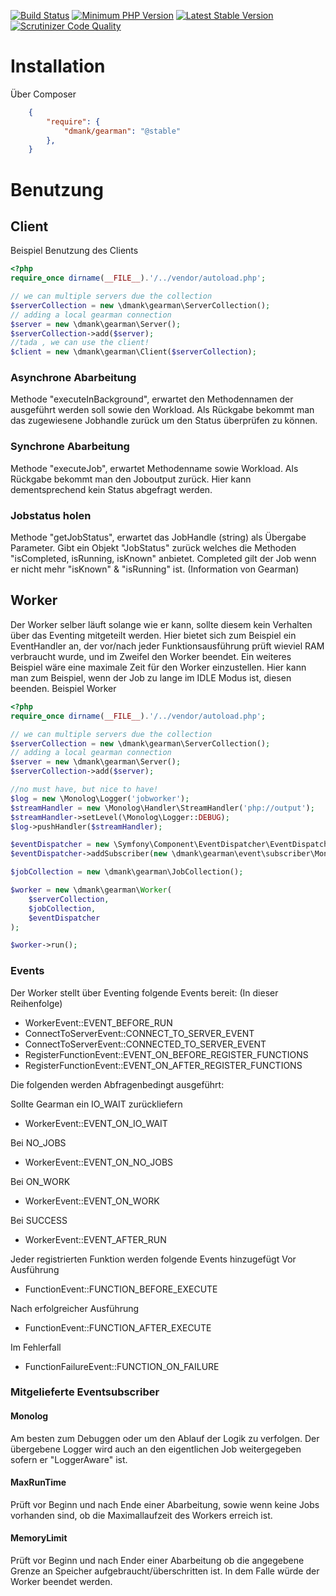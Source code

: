 [![Build Status](https://travis-ci.org/dominikmank/gearman.svg)](https://travis-ci.org/dominikmank/gearman)
[![Minimum PHP Version](https://img.shields.io/badge/php-%3E%3D%205.3.9-8892BF.svg?style=flat-square)](https://php.net/)
[![Latest Stable Version](https://img.shields.io/packagist/v/dmank/gearman.svg?style=flat-square)](https://packagist.org/packages/dmank/gearman)
[![Scrutinizer Code Quality](https://scrutinizer-ci.com/g/dominikmank/gearman/badges/quality-score.png?b=master)](https://scrutinizer-ci.com/g/dominikmank/gearman/?branch=master)

# Installation
Über Composer

```json
    {
        "require": {
            "dmank/gearman": "@stable"
        },
    }
```

# Benutzung
## Client
Beispiel Benutzung des Clients

```php
<?php
require_once dirname(__FILE__).'/../vendor/autoload.php';

// we can multiple servers due the collection
$serverCollection = new \dmank\gearman\ServerCollection();
// adding a local gearman connection
$server = new \dmank\gearman\Server();
$serverCollection->add($server);
//tada , we can use the client!
$client = new \dmank\gearman\Client($serverCollection);
```
    
### Asynchrone Abarbeitung
Methode "executeInBackground", erwartet den Methodennamen der ausgeführt werden soll sowie den Workload.
Als Rückgabe bekommt man das zugewiesene Jobhandle zurück um den Status überprüfen zu können.

### Synchrone Abarbeitung
Methode "executeJob", erwartet Methodenname sowie Workload.
Als Rückgabe bekommt man den Joboutput zurück. Hier kann dementsprechend kein Status abgefragt werden.
### Jobstatus holen
Methode "getJobStatus", erwartet das JobHandle (string) als Übergabe Parameter.
Gibt ein Objekt "JobStatus" zurück welches die Methoden "isCompleted, isRunning, isKnown" anbietet.
Completed gilt der Job wenn er nicht mehr "isKnown" & "isRunning" ist. (Information von Gearman)

## Worker
Der Worker selber läuft solange wie er kann, sollte diesem kein Verhalten über das Eventing mitgeteilt werden.
Hier bietet sich zum Beispiel ein EventHandler an, der vor/nach jeder Funktionsausführung prüft wieviel RAM verbraucht wurde,
und im Zweifel den Worker beendet.
Ein weiteres Beispiel wäre eine maximale Zeit für den Worker einzustellen. Hier kann man zum Beispiel, wenn der Job zu lange im IDLE
Modus ist, diesen beenden.
Beispiel Worker

```php
<?php
require_once dirname(__FILE__).'/../vendor/autoload.php';

// we can multiple servers due the collection
$serverCollection = new \dmank\gearman\ServerCollection();
// adding a local gearman connection
$server = new \dmank\gearman\Server();
$serverCollection->add($server);

//no must have, but nice to have!
$log = new \Monolog\Logger('jobworker');
$streamHandler = new \Monolog\Handler\StreamHandler('php://output');
$streamHandler->setLevel(\Monolog\Logger::DEBUG);
$log->pushHandler($streamHandler);

$eventDispatcher = new \Symfony\Component\EventDispatcher\EventDispatcher();
$eventDispatcher->addSubscriber(new \dmank\gearman\event\subscriber\Monolog($log));

$jobCollection = new \dmank\gearman\JobCollection();

$worker = new \dmank\gearman\Worker(
    $serverCollection,
    $jobCollection,
    $eventDispatcher
);

$worker->run();
```
    
### Events
Der Worker stellt über Eventing folgende Events bereit: (In dieser Reihenfolge)

* WorkerEvent::EVENT_BEFORE_RUN
* ConnectToServerEvent::CONNECT_TO_SERVER_EVENT
* ConnectToServerEvent::CONNECTED_TO_SERVER_EVENT
* RegisterFunctionEvent::EVENT_ON_BEFORE_REGISTER_FUNCTIONS
* RegisterFunctionEvent::EVENT_ON_AFTER_REGISTER_FUNCTIONS

Die folgenden werden Abfragenbedingt ausgeführt:

Sollte Gearman ein IO_WAIT zurückliefern

* WorkerEvent::EVENT_ON_IO_WAIT

Bei NO_JOBS

* WorkerEvent::EVENT_ON_NO_JOBS

Bei ON_WORK

* WorkerEvent::EVENT_ON_WORK

Bei SUCCESS

* WorkerEvent::EVENT_AFTER_RUN

Jeder registrierten Funktion werden folgende Events hinzugefügt
Vor Ausführung

* FunctionEvent::FUNCTION_BEFORE_EXECUTE

Nach erfolgreicher Ausführung

* FunctionEvent::FUNCTION_AFTER_EXECUTE

Im Fehlerfall

* FunctionFailureEvent::FUNCTION_ON_FAILURE


### Mitgelieferte Eventsubscriber

#### Monolog
Am besten zum Debuggen oder um den Ablauf der Logik zu verfolgen.
Der übergebene Logger wird auch an den eigentlichen Job weitergegeben sofern er "LoggerAware" ist.

#### MaxRunTime
Prüft vor Beginn und nach Ende einer Abarbeitung, sowie wenn keine Jobs vorhanden sind, ob die Maximallaufzeit des Workers erreich ist.

#### MemoryLimit
Prüft vor Beginn und nach Ender einer Abarbeitung ob die angegebene Grenze an Speicher aufgebraucht/überschritten ist. In dem Falle würde der Worker beendet werden.
